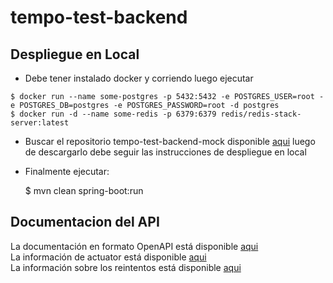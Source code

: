# tempo-test-backend

## Despliegue en Local
- Debe tener instalado docker y corriendo luego ejecutar
```
$ docker run --name some-postgres -p 5432:5432 -e POSTGRES_USER=root -e POSTGRES_DB=postgres -e POSTGRES_PASSWORD=root -d postgres
$ docker run -d --name some-redis -p 6379:6379 redis/redis-stack-server:latest
```
- Buscar el repositorio tempo-test-backend-mock disponible [aqui](https://github.com/oscarygutierrezg/tempo-test-backend-mock) luego de descargarlo debe seguir las instrucciones de despliegue en local
- Finalmente ejecutar:


    $ mvn clean spring-boot:run

## Documentacion del API
La documentación en formato OpenAPI está disponible [aqui](http://localhost:8080/tempo/swagger-ui/index.html) </br>
La información de actuator está disponible [aqui](http://localhost:8080/tempo/actuator) </br>
La información sobre los reintentos está disponible [aqui](http://localhost:8081/tempo/actuator/retryevents) </br>